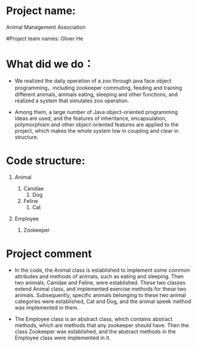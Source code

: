 # Project name: 
Animal Management Association

#Project team names:
Oliver He

# What did we do：
- We realized the daily operation of a zoo through java face object programming，including zookeeper commuting, feeding and training different animals, animals eating, sleeping and other functions, and realized a system that simulates zoo operation.


- Among them, a large number of Java object-oriented programming ideas are used, and the features of inheritance, encapsulation, polymorphism and other object-oriented features are applied to the project, which makes the whole system low in coupling and clear in structure.

# Code structure:

1. Animal

    1. Canidae
        1. Dog
    2. Feline
        1. Cat

2. Employee

    1. Zookeeper
    
# Project comment
- In the code, the Animal class is established to implement some common attributes and methods of animals, such as eating and sleeping. Then two animals, Canidae and Feline, were established. These two classes extend Animal class, and implemented exercise methods for these two animals. Subsequently, specific animals belonging to these two animal categories were established, Cat and Dog, and the animal speek method was implemented in them.


- The Employee class is an abstract class, which contains abstract methods, which are methods that any zookeeper should have. Then the class Zookeeper was established, and the abstract methods in the Employee class were implemented in it.